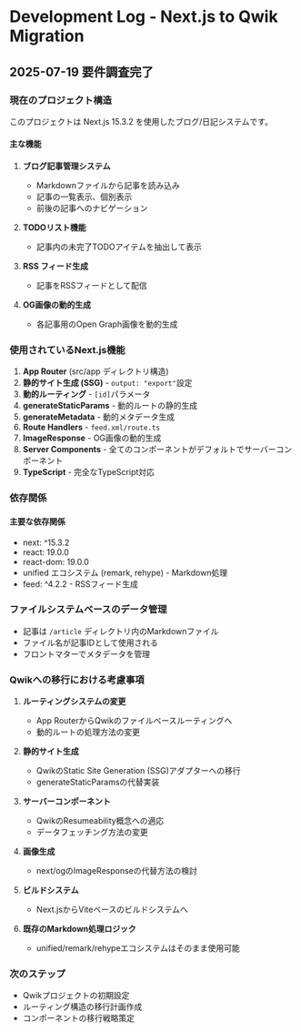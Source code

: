 # Development Log - Next.js to Qwik Migration

## 2025-07-19 要件調査完了

### 現在のプロジェクト構造

このプロジェクトは Next.js 15.3.2 を使用したブログ/日記システムです。

#### 主な機能
1. **ブログ記事管理システム**
   - Markdownファイルから記事を読み込み
   - 記事の一覧表示、個別表示
   - 前後の記事へのナビゲーション
   
2. **TODOリスト機能**
   - 記事内の未完了TODOアイテムを抽出して表示
   
3. **RSS フィード生成**
   - 記事をRSSフィードとして配信
   
4. **OG画像の動的生成**
   - 各記事用のOpen Graph画像を動的生成

### 使用されているNext.js機能

1. **App Router** (src/app ディレクトリ構造)
2. **静的サイト生成 (SSG)** - `output: "export"`設定
3. **動的ルーティング** - `[id]`パラメータ
4. **generateStaticParams** - 動的ルートの静的生成
5. **generateMetadata** - 動的メタデータ生成  
6. **Route Handlers** - `feed.xml/route.ts`
7. **ImageResponse** - OG画像の動的生成
8. **Server Components** - 全てのコンポーネントがデフォルトでサーバーコンポーネント
9. **TypeScript** - 完全なTypeScript対応

### 依存関係

#### 主要な依存関係
- next: ^15.3.2
- react: 19.0.0
- react-dom: 19.0.0
- unified エコシステム (remark, rehype) - Markdown処理
- feed: ^4.2.2 - RSSフィード生成

### ファイルシステムベースのデータ管理
- 記事は `/article` ディレクトリ内のMarkdownファイル
- ファイル名が記事IDとして使用される
- フロントマターでメタデータを管理

### Qwikへの移行における考慮事項

1. **ルーティングシステムの変更**
   - App RouterからQwikのファイルベースルーティングへ
   - 動的ルートの処理方法の変更

2. **静的サイト生成**
   - QwikのStatic Site Generation (SSG)アダプターへの移行
   - generateStaticParamsの代替実装

3. **サーバーコンポーネント**
   - QwikのResumeability概念への適応
   - データフェッチング方法の変更

4. **画像生成**
   - next/ogのImageResponseの代替方法の検討

5. **ビルドシステム**
   - Next.jsからViteベースのビルドシステムへ

6. **既存のMarkdown処理ロジック**
   - unified/remark/rehypeエコシステムはそのまま使用可能

### 次のステップ
- Qwikプロジェクトの初期設定
- ルーティング構造の移行計画作成
- コンポーネントの移行戦略策定